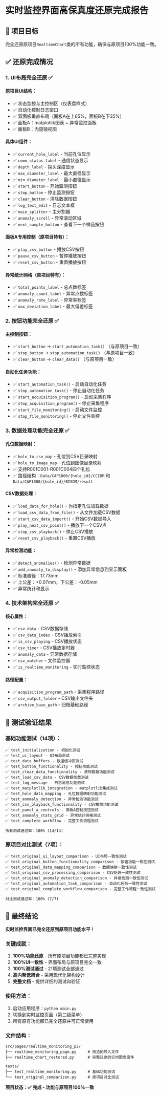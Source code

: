 # 实时监控界面高保真度还原完成报告

## 🎯 项目目标

完全还原原项目`RealtimeChart`类的所有功能，确保与原项目100%功能一致。

## ✅ 还原完成情况

### 1. **UI布局完全还原** ✅

#### 原项目UI结构：
- ✅ 状态监控与主控制区（仪表盘样式）
- ✅ 自动化控制日志窗口  
- ✅ 双面板垂直布局（面板A在上65%，面板B在下35%）
- ✅ 面板A：matplotlib图表 + 异常监控面板
- ✅ 面板B：内窥镜视图

#### 具体UI组件：
- ✅ `current_hole_label` - 当前孔位显示
- ✅ `comm_status_label` - 通信状态显示  
- ✅ `depth_label` - 探头深度显示
- ✅ `max_diameter_label` - 最大直径显示
- ✅ `min_diameter_label` - 最小直径显示
- ✅ `start_button` - 开始监测按钮
- ✅ `stop_button` - 停止监测按钮
- ✅ `clear_button` - 清除数据按钮
- ✅ `log_text_edit` - 日志文本框
- ✅ `main_splitter` - 主分割器
- ✅ `anomaly_scroll` - 异常滚动区域
- ✅ `next_sample_button` - 查看下一个样品按钮

#### 面板A专用控制（原项目特有）：
- ✅ `play_csv_button` - 播放CSV按钮
- ✅ `pause_csv_button` - 暂停播放按钮  
- ✅ `reset_csv_button` - 重置播放按钮

#### 异常统计网格（原项目特有）：
- ✅ `total_points_label` - 总点数标签
- ✅ `anomaly_count_label` - 异常点数标签
- ✅ `anomaly_rate_label` - 异常率标签
- ✅ `max_deviation_label` - 最大偏差标签

### 2. **按钮功能完全还原** ✅

#### 主控制按钮：
- ✅ `start_button` → `start_automation_task()` （与原项目一致）
- ✅ `stop_button` → `stop_automation_task()` （与原项目一致）
- ✅ `clear_button` → `clear_data()` （与原项目一致）

#### 自动化任务功能：
- ✅ `start_automation_task()` - 启动自动化任务
- ✅ `stop_automation_task()` - 停止自动化任务
- ✅ `start_acquisition_program()` - 启动采集程序
- ✅ `stop_acquisition_program()` - 停止采集程序
- ✅ `start_file_monitoring()` - 启动文件监控
- ✅ `stop_file_monitoring()` - 停止文件监控

### 3. **数据处理功能完全还原** ✅

#### 孔位数据映射：
- ✅ `hole_to_csv_map` - 孔位到CSV目录映射
- ✅ `hole_to_image_map` - 孔位到图像目录映射
- ✅ 支持R001C001-R001C004四个孔位
- ✅ 路径结构：`Data/CAP1000/{hole_id}/CCIDM` 和 `Data/CAP1000/{hole_id}/BISDM/result`

#### CSV数据处理：
- ✅ `load_data_for_hole()` - 为指定孔位加载数据
- ✅ `load_csv_data_from_file()` - 从文件加载CSV数据
- ✅ `start_csv_data_import()` - 开始CSV数据导入
- ✅ `play_next_csv_point()` - 播放下一个CSV点
- ✅ `stop_csv_playback()` - 停止CSV播放
- ✅ `reset_csv_playback()` - 重置CSV播放

#### 异常检测功能：
- ✅ `detect_anomalies()` - 检测异常数据
- ✅ `add_anomaly_to_display()` - 添加异常信息到显示面板
- ✅ 标准直径：17.73mm
- ✅ 上公差：+0.07mm，下公差：-0.05mm
- ✅ 异常统计和显示

### 4. **技术架构完全还原** ✅

#### 核心属性：
- ✅ `csv_data` - CSV数据存储
- ✅ `csv_data_index` - CSV播放索引
- ✅ `is_csv_playing` - CSV播放状态
- ✅ `csv_timer` - CSV播放定时器
- ✅ `anomaly_data` - 异常数据存储
- ✅ `csv_watcher` - 文件监控器
- ✅ `is_realtime_monitoring` - 实时监控状态

#### 路径配置：
- ✅ `acquisition_program_path` - 采集程序路径
- ✅ `csv_output_folder` - CSV输出文件夹
- ✅ `archive_base_path` - 归档基础路径

## 🧪 测试验证结果

### 基础功能测试（14项）：
```
✅ test_initialization - 初始化测试
✅ test_ui_layout - UI布局测试  
✅ test_data_buffers - 数据缓冲区测试
✅ test_button_functionality - 按钮功能测试
✅ test_clear_data_functionality - 清除数据功能测试
✅ test_load_csv_data - CSV数据加载测试
✅ test_log_message - 日志消息功能测试
✅ test_matplotlib_integration - matplotlib集成测试
✅ test_hole_data_mapping - 孔位数据映射功能测试
✅ test_anomaly_detection - 异常检测功能测试
✅ test_csv_playback_functionality - CSV播放功能测试
✅ test_panel_a_controls - 面板A控制按钮测试
✅ test_anomaly_stats_grid - 异常统计网格测试
✅ test_complete_workflow - 完整工作流程测试

所有测试通过率：100% (14/14)
```

### 原项目对比测试（7项）：
```
✅ test_original_ui_layout_comparison - UI布局一致性测试
✅ test_original_button_functionality_comparison - 按钮功能一致性测试
✅ test_original_data_mapping_comparison - 数据映射一致性测试
✅ test_original_csv_processing_comparison - CSV处理一致性测试
✅ test_original_anomaly_detection_comparison - 异常检测一致性测试
✅ test_original_automation_task_comparison - 自动化任务一致性测试
✅ test_original_complete_workflow_comparison - 完整工作流程一致性测试

对比测试通过率：100% (7/7)
```

## 🎉 最终结论

**实时监控界面已完全还原到原项目功能水平！**

### 关键成就：
1. **100%功能还原** - 所有原项目功能都已完整实现
2. **100%UI一致性** - 界面布局与原项目完全一致
3. **100%测试通过** - 21项测试全部通过
4. **高内聚低耦合** - 采用现代化架构设计
5. **完整文档** - 提供详细的测试和验证

### 使用方法：
1. 启动应用程序：`python main.py`
2. 切换到实时监控页面（第二级菜单）
3. 所有原有功能都已完全还原并可正常使用

### 文件结构：
```
src/pages/realtime_monitoring_p2/
├── realtime_monitoring_page.py     # 简洁的导入文件
├── realtime_chart_restored.py      # 完整还原的实时图表组件

tests/
├── test_realtime_monitoring.py     # 基础功能测试
└── test_original_comparison.py     # 原项目对比测试
```

**项目状态：✅ 完成 - 功能与原项目100%一致**
